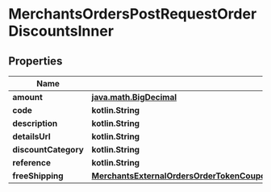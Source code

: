 
# MerchantsOrdersPostRequestOrderDiscountsInner

## Properties
Name | Type | Description | Notes
------------ | ------------- | ------------- | -------------
**amount** | [**java.math.BigDecimal**](java.math.BigDecimal.md) |  | 
**code** | **kotlin.String** |  | 
**description** | **kotlin.String** |  | 
**detailsUrl** | **kotlin.String** |  | 
**discountCategory** | **kotlin.String** |  | 
**reference** | **kotlin.String** |  | 
**freeShipping** | [**MerchantsExternalOrdersOrderTokenCouponsPost200ResponseOrderDiscountsInnerFreeShipping**](MerchantsExternalOrdersOrderTokenCouponsPost200ResponseOrderDiscountsInnerFreeShipping.md) |  |  [optional]



